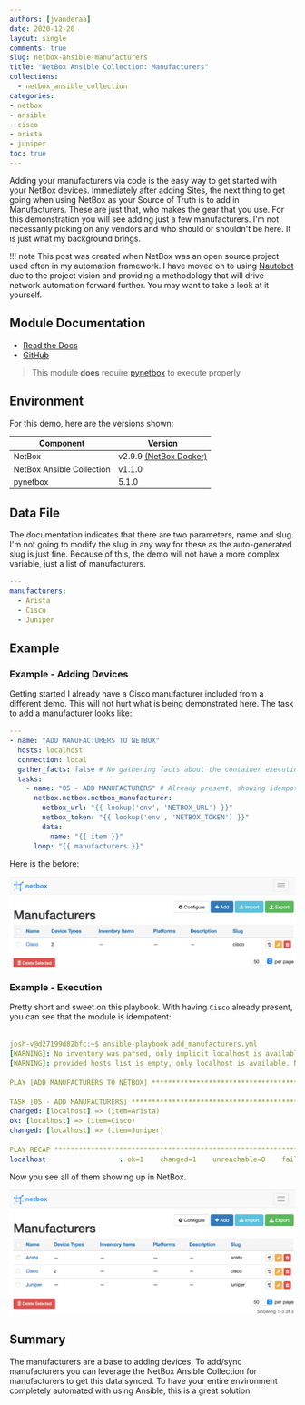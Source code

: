 ```yaml
---
authors: [jvanderaa]
date: 2020-12-20
layout: single
comments: true
slug: netbox-ansible-manufacturers
title: "NetBox Ansible Collection: Manufacturers"
collections:
  - netbox_ansible_collection
categories:
- netbox
- ansible
- cisco
- arista
- juniper
toc: true
---
```


Adding your manufacturers via code is the easy way to get started with your NetBox devices. Immediately after adding Sites, the next thing to get going when using NetBox as your Source of Truth is to add in Manufacturers. These are just that, who makes the gear that you use. For this demonstration you will see adding just a few manufacturers. I'm not necessarily picking on any vendors and who should or shouldn't be here. It is just what my background brings.

<!-- more -->

!!! note
    This post was created when NetBox was an open source project used often in my automation framework. I have moved on to using [Nautobot](https://www.nautobot.com) due to the project vision and providing a methodology that will drive network automation forward further. You may want to take a look at it yourself.


## Module Documentation

* [Read the Docs](https://netbox-ansible-collection.readthedocs.io/en/latest/plugins/netbox_manufacturer_module.html)
* [GitHub](https://github.com/netbox-community/ansible_modules/blob/devel/plugins/modules/netbox_manufacturer.py)

> This module **does** require [pynetbox](https://github.com/digitalocean/pynetbox) to execute properly

## Environment

For this demo, here are the versions shown:

| Component                 | Version                                                                     |
| ------------------------- | --------------------------------------------------------------------------- |
| NetBox                    | v2.9.9 [(NetBox Docker)](https://github.com/netbox-community/netbox-docker) |
| NetBox Ansible Collection | v1.1.0                                                                      |
| pynetbox                  | 5.1.0                                                                       |

## Data File

The documentation indicates that there are two parameters, name and slug. I'm not going to modify the slug in any way for these as the auto-generated slug is just fine. Because of this, the demo will not have a more complex variable, just a list of manufacturers.

```yaml
---
manufacturers:
  - Arista
  - Cisco
  - Juniper
```

## Example

### Example - Adding Devices

Getting started I already have a Cisco manufacturer included from a different demo. This will not hurt what is being demonstrated here. The task to add a manufacturer looks like:

```yaml
---
- name: "ADD MANUFACTURERS TO NETBOX"
  hosts: localhost
  connection: local
  gather_facts: false # No gathering facts about the container execution env
  tasks:
    - name: "05 - ADD MANUFACTURERS" # Already present, showing idempotency
      netbox.netbox.netbox_manufacturer:
        netbox_url: "{{ lookup('env', 'NETBOX_URL') }}"
        netbox_token: "{{ lookup('env', 'NETBOX_TOKEN') }}"
        data:
          name: "{{ item }}"
      loop: "{{ manufacturers }}"

```

Here is the before:

![NetBox Manufacturers Before](../../images/2020/12/manufacturers_before.png)

### Example - Execution

Pretty short and sweet on this playbook. With having `Cisco` already present, you can see that the module is idempotent:

```yaml linenums="1"

josh-v@d27199d82bfc:~$ ansible-playbook add_manufacturers.yml 
[WARNING]: No inventory was parsed, only implicit localhost is available
[WARNING]: provided hosts list is empty, only localhost is available. Note that the implicit localhost does not match 'all'

PLAY [ADD MANUFACTURERS TO NETBOX] *******************************************************************************************************

TASK [05 - ADD MANUFACTURERS] ************************************************************************************************************
changed: [localhost] => (item=Arista)
ok: [localhost] => (item=Cisco)
changed: [localhost] => (item=Juniper)

PLAY RECAP *******************************************************************************************************************************
localhost                  : ok=1    changed=1    unreachable=0    failed=0    skipped=0    rescued=0    ignored=0   


```

Now you see all of them showing up in NetBox.

![NetBox Manufacturers After](../../images/2020/12/manufacturers_after.png)

## Summary

The manufacturers are a base to adding devices. To add/sync manufacturers you can leverage the NetBox Ansible Collection for manufacturers to get this data synced. To have your entire environment completely automated with using Ansible, this is a great solution.
